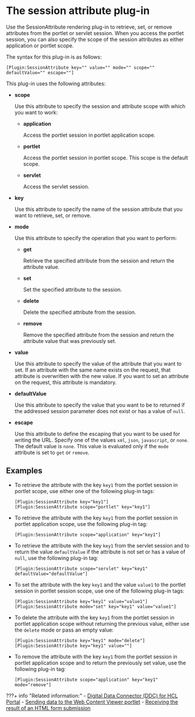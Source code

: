 # The session attribute plug-in

Use the SessionAttribute rendering plug-in to retrieve, set, or remove attributes from the portlet or servlet session. When you access the portlet session, you can also specify the scope of the session attributes as either application or portlet scope.

The syntax for this plug-in is as follows:

```
[Plugin:SessionAttribute key="" value="" mode="" scope="" defaultValue="" escape=""]
```

This plug-in uses the following attributes:

-   **scope**

    Use this attribute to specify the session and attribute scope with which you want to work:

    -   **application**

        Access the portlet session in portlet application scope.

    -   **portlet**

        Access the portlet session in portlet scope. This scope is the default scope.

    -   **servlet**

        Access the servlet session.

-   **key**

    Use this attribute to specify the name of the session attribute that you want to retrieve, set, or remove.

-   **mode**

    Use this attribute to specify the operation that you want to perform:

    -   **get**

        Retrieve the specified attribute from the session and return the attribute value.

    -   **set**

        Set the specified attribute to the session.

    -   **delete**

        Delete the specified attribute from the session.

    -   **remove**

        Remove the specified attribute from the session and return the attribute value that was previously set.

-   **value**

    Use this attribute to specify the value of the attribute that you want to set. If an attribute with the same name exists on the request, that attribute is overwritten with the new value. If you want to set an attribute on the request, this attribute is mandatory.

-   **defaultValue**

    Use this attribute to specify the value that you want to be to returned if the addressed session parameter does not exist or has a value of `null`.

-   **escape**

    Use this attribute to define the escaping that you want to be used for writing the URL. Specify one of the values `xml`, `json`, `javascript`, or `none`. The default value is `none`. This value is evaluated only if the `mode` attribute is set to `get` or `remove`.


## Examples

-   To retrieve the attribute with the key `key1` from the portlet session in portlet scope, use either one of the following plug-in tags:

    ```
    [Plugin:SessionAttribute key="key1"]
    [Plugin:SessionAttribute scope="portlet" key="key1"]
    ```

-   To retrieve the attribute with the key `key1` from the portlet session in portlet application scope, use the following plug-in tag:

    ```
    [Plugin:SessionAttribute scope="application" key="key1"] 
    ```

-   To retrieve the attribute with the key `key1` from the servlet session and to return the value `defaultValue` if the attribute is not set or has a value of `null`, use the following plug-in tag:

    ```
    [Plugin:SessionAttribute scope="servlet" key="key1" defaultValue="defaultValue"] 
    ```

-   To set the attribute with the key `key1` and the value `value1` to the portlet session in portlet session scope, use one of the following plug-in tags:

    ```
    [Plugin:SessionAttribute key="key1" value="value1"] 
    [Plugin:SessionAttribute mode="set" key="key1" value="value1"]
    ```

-   To delete the attribute with the key `key1` from the portlet session in portlet application scope without returning the previous value, either use the `delete` mode or pass an empty value:

    ```
    [Plugin:SessionAttribute key="key1" mode="delete"]
    [Plugin:SessionAttribute key="key1" value=""]
    ```

-   To remove the attribute with the key `key1` from the portlet session in portlet application scope and to return the previously set value, use the following plug-in tag:

    ```
    [Plugin:SessionAttribute scope="application" key="key1" mode="remove"]
    ```


???+ info "Related information:"
    - [Digital Data Connector \(DDC\) for HCL Portal](../../../../../../../extend_dx/ddc/index.md)
    - [Sending data to the Web Content Viewer portlet](../../../../../../../extend_dx/ddc/implementing_user_interactions/sending_data_to_webcontentviewer_portlet/index.md)
    - [Receiving the result of an HTML form submission](../../../../../../../extend_dx/ddc/implementing_user_interactions/sending_data_to_webcontentviewer_portlet/plrf_sendata2wcv_receivhtmlform.md)
